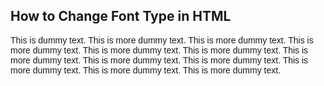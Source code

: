 <html>
  <head>
    <h2>How to Change Font Type in HTML </h2>
<p style="font-family:Common Pixel, sans-serif;">This is dummy text. This is more dummy text. This is more dummy text. This is more dummy text. This is more dummy text. This is more dummy text. This is more dummy text. This is more dummy text. This is more dummy text. This is more dummy text. This is more dummy text. This is more dummy text.</p>
